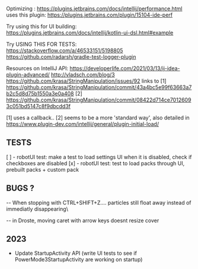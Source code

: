 
Optimizing :
https://plugins.jetbrains.com/docs/intellij/performance.html
uses this plugin:
https://plugins.jetbrains.com/plugin/15104-ide-perf


Try using this for UI building:
https://plugins.jetbrains.com/docs/intellij/kotlin-ui-dsl.html#example

Try USING THIS FOR TESTS:
https://stackoverflow.com/a/46533151/5198805
https://github.com/radarsh/gradle-test-logger-plugin


Resources on IntelliJ API:
https://developerlife.com/2021/03/13/ij-idea-plugin-advanced/
http://vladsch.com/blog/3
https://github.com/krasa/StringManipulation/issues/92
links to
[1] https://github.com/krasa/StringManipulation/commit/43a4bc5e99f63663a7b2c5d8d75b1550a3e0a408
[2] https://github.com/krasa/StringManipulation/commit/08422d714ce70126093c051bd5147c8f9dbcdd3f

[1] uses a callback..
[2] seems to be a more 'standard way', also detailed in
https://www.plugin-dev.com/intellij/general/plugin-initial-load/


## TESTS

[ ] - robotUI test: make a test to load settings UI when it is disabled, check if checkboxes are disabled
[x] - robotUI test: test to load packs through UI, prebuilt packs + custom pack


## BUGS ?

-- When stopping with CTRL+SHIFT+Z.... particles still float away instead of immediatly disappearing\

-- in Droste, moving caret with arrow keys doesnt resize cover

## 2023

- Update StartupActivity API  (write UI tests to see if PowerMode3StartupActivity are working on startup)